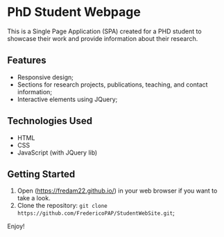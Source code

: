 # PhD Student Webpage

This is a Single Page Application (SPA) created for a PHD student to showcase their work and provide information about their research.

## Features
- Responsive design;
- Sections for research projects, publications, teaching, and contact information;
- Interactive elements using JQuery;

## Technologies Used
- HTML
- CSS
- JavaScript (with JQuery lib)

## Getting Started

1. Open (https://fredam22.github.io/) in your web browser if you want to take a look.
2. Clone the repository: `git clone https://github.com/FredericoPAP/StudentWebSite.git`;

Enjoy!
